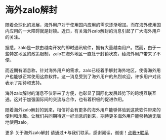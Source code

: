 # 海外zalo解封

随着全球化的发展，海外用户对于使用国内应用的需求逐渐增加。而在海外使用国内应用的一大障碍就是封锁。近日，有关海外zalo解封的消息引起了广大海外用户的关注。

据悉，zalo是一款由越南开发的即时通讯软件，拥有大量越南用户。然而，由于一些特定地区的政策限制，zalo在海外地区一直处于封锁状态，给海外用户带来了不便。

而近期有消息称，针对海外用户的需求，zalo已经着手解封海外地区，使得海外用户也能够正常使用这款软件。这一消息受到了海外用户的热烈欢迎，许多用户对此表示了期待和支持。

海外zalo解封的消息不仅带来了方便，也彰显了国际化发展趋势下的跨境互联互通。这对于加强国际间的交流与合作，也有着积极的促进作用。

随着海外zalo解封的到来，相信将会有更多的海外用户能够体验到这款软件带来的便利和乐趣。让我们共同期待这一好消息的到来，期待更多海外用户能够畅通无阻地使用zalo。

更多 关于海外zalo解封 请通过✈与我们联系，感谢阅读，谢谢！[点我✈联系](https://c.k02.cc)